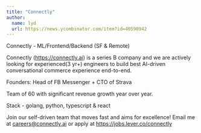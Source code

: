 ```yaml
---
title: "Connectly"
author:
  name: lyd
  url: https://news.ycombinator.com/item?id=40590942
---
```

Connectly - ML&#x2F;Frontend&#x2F;Backend (SF &amp; Remote)

Connectly (<a href="https:&#x2F;&#x2F;connectly.ai" rel="nofollow">https:&#x2F;&#x2F;connectly.ai</a>) is a series B company and we are actively looking for experienced(3 yr+) engineers to build best AI-driven conversational commerce experience end-to-end.

Founders: Head of FB Messenger + CTO of Strava

Team of 60 with significant revenue growth year over year.

Stack - golang, python, typescript &amp; react

Join our self-driven team that moves fast and aims for excellence! Email me at careers@connectly.ai or apply at <a href="https:&#x2F;&#x2F;jobs.lever.co&#x2F;connectly" rel="nofollow">https:&#x2F;&#x2F;jobs.lever.co&#x2F;connectly</a>
